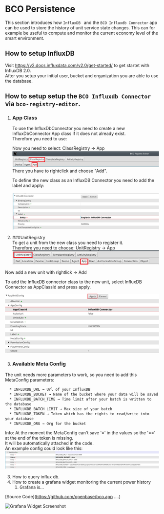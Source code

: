 # BCO Persistence

This section introduces how ```InfluxDB ``` and the ```BCO Influxdb Connector``` app can be used to store the history of unit service state changes. This can for example be useful to compute and monitor the current economy level of the smart environment.

## How to setup InfluxDB

 Visit https://v2.docs.influxdata.com/v2.0/get-started/ to get startet with InfluxDB 2.0.  
 After you setup your initial user, bucket and organization you are able to use the database.

##  How to setup setup the ```BCO Influxdb Connector``` via ```bco-registry-editor```.
1. ### App Class
    To use the InfluxDbConnector you need to create a new InfluxDbConnector App class if it does not already exist.  
    Therefore you need to use:  
  
   Now you need to select: ClassRegistry → App  
   ![add_class](img/bco_registry_add_class.png) 
   There you have to rightclick and choose "Add".  
   
   To define the new class as an InfluxDB Connector you need to add the label and apply:  <br/><br/>
   ![add_class_entry](img/influxdB_add_class.png)

2.   ###UnitRegistry  
 To get a unit from the new class you need to register it.  
 Therefore you need to choose: UnitRegistry → App  
 ![add_unit](img/add_unit.png)
 
 Now add a new unit with rightlick → Add

 To add the InfluxDB connector class to the new unit, select InfluxDB Connector as AppClassId and press apply.

 ![add_unit_class](img/new_unit.png)
    
      
   
3. ### Available Meta Config
 The unit needs more parameters to work, so you need to add this MetaConfig parameters:

      * INFLUXDB_URL → Url of your InfluxDB
      * INFLUXDB_BUCKET → Name of the bucket where your data will be saved
      * INFLUXDB_BATCH_TIME → Time limit after your batch is written to the database
      * INFLUXDB_BATCH_LIMIT → Max size of your batch
      * INFLUXDB_TOKEN → Token which has the rights to read/write into your database
      * INFLUXDB_ORG → Org for the bucket

Info: At the moment the MetaConfig can't save '=' in the values so the '==' at the end of the token is missing.  
It will be automatically attached in the code.  
      An example config could look like this:
![metaconfig](img/metaconfig.png)


  

3. How to query influx db.
4. How to create a grafana widget monitoring the current power history
   1. Grafana is...


[Source Code](https://github.com/openbase/bco.app ....)

![Grafana Widget Screenshot](/images/grafana.jpg)
